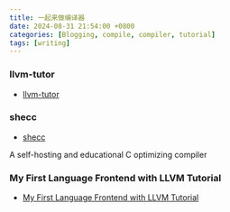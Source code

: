 ```yaml
---
title: 一起来做编译器
date: 2024-08-31 21:54:00 +0800
categories: [Blogging, compile, compiler, tutorial]
tags: [writing]
---
```



### llvm-tutor

+ [llvm-tutor](https://github.com/banach-space/llvm-tutor)

### shecc

+ [shecc](https://github.com/sysprog21/shecc)

A self-hosting and educational C optimizing compiler

### My First Language Frontend with LLVM Tutorial

+ [My First Language Frontend with LLVM Tutorial](https://llvm.org/docs/tutorial/MyFirstLanguageFrontend/index.html)
